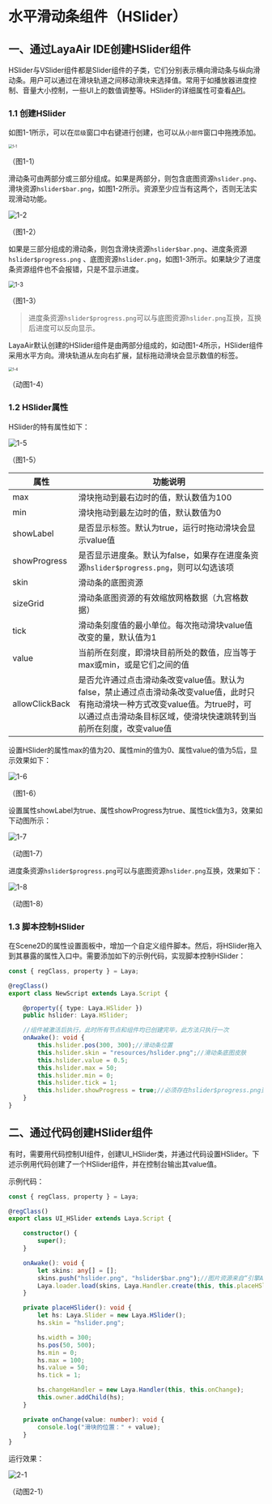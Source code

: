 # 水平滑动条组件（HSlider）

## 一、通过LayaAir IDE创建HSlider组件

HSlider与VSlider组件都是Slider组件的子类，它们分别表示横向滑动条与纵向滑动条。用户可以通过在滑块轨道之间移动滑块来选择值。常用于如播放器进度控制、音量大小控制，一些UI上的数值调整等。HSlider的详细属性可查看[API](https://layaair.com/3.x/api/Chinese/index.html?version=3.0.0&type=2D&category=UI&class=laya.ui.HSlider)。

### 1.1 创建HSlider

如图1-1所示，可以在`层级`窗口中右键进行创建，也可以从`小部件`窗口中拖拽添加。

<img src="img/1-1.png" alt="1-1" style="zoom:50%;" />

（图1-1）

滑动条可由两部分或三部分组成。如果是两部分，则包含底图资源`hslider.png`、滑块资源`hslider$bar.png`，如图1-2所示。资源至少应当有这两个，否则无法实现滑动功能。

![1-2](img/1-2.png)

（图1-2）

如果是三部分组成的滑动条，则包含滑块资源`hslider$bar.png`、进度条资源`hslider$progress.png` 、底图资源`hslider.png`，如图1-3所示。如果缺少了进度条资源组件也不会报错，只是不显示进度。

<img src="img/1-3.png" alt="1-3" style="zoom:80%;" />

（图1-3）

> 进度条资源`hslider$progress.png`可以与底图资源`hslider.png`互换，互换后进度可以反向显示。

LayaAir默认创建的HSlider组件是由两部分组成的，如动图1-4所示，HSlider组件采用水平方向。滑块轨道从左向右扩展，鼠标拖动滑块会显示数值的标签。

<img src="img/1-4.gif" alt="1-4" style="zoom:50%;" />

（动图1-4）



### 1.2 HSlider属性

HSlider的特有属性如下：

![1-5](img/1-5.png)

（图1-5）

| **属性**       | **功能说明**                                                 |
| -------------- | ------------------------------------------------------------ |
| max            | 滑块拖动到最右边时的值，默认数值为100                        |
| min            | 滑块拖动到最左边时的值，默认数值为0                          |
| showLabel      | 是否显示标签。默认为true，运行时拖动滑块会显示value值        |
| showProgress   | 是否显示进度条。默认为false，如果存在进度条资源`hslider$progress.png`，则可以勾选该项 |
| skin           | 滑动条的底图资源                                             |
| sizeGrid       | 滑动条底图资源的有效缩放网格数据（九宫格数据）               |
| tick           | 滑动条刻度值的最小单位。每次拖动滑块value值改变的量，默认值为1 |
| value          | 当前所在刻度，即滑块目前所处的数值，应当等于max或min，或是它们之间的值 |
| allowClickBack | 是否允许通过点击滑动条改变value值。默认为false，禁止通过点击滑动条改变value值，此时只有拖动滑块一种方式改变value值。为true时，可以通过点击滑动条目标区域，使滑块快速跳转到当前所在刻度，改变value值 |

设置HSlider的属性max的值为20、属性min的值为0、属性value的值为5后，显示效果如下：

![1-6](img/1-6.png)

（图1-6）

设置属性showLabel为true、属性showProgress为true、属性tick值为3，效果如下动图所示：

![1-7](img/1-7.gif)

（动图1-7）

进度条资源`hslider$progress.png`可以与底图资源`hslider.png`互换，效果如下：

![1-8](img/1-8.gif)

（动图1-8）



### 1.3 脚本控制HSlider

在Scene2D的属性设置面板中，增加一个自定义组件脚本。然后，将HSlider拖入到其暴露的属性入口中。需要添加如下的示例代码，实现脚本控制HSlider：

```typescript
const { regClass, property } = Laya;

@regClass()
export class NewScript extends Laya.Script {

    @property({ type: Laya.HSlider })
    public hslider: Laya.HSlider;

    //组件被激活后执行，此时所有节点和组件均已创建完毕，此方法只执行一次
    onAwake(): void {
        this.hslider.pos(300, 300);//滑动条位置
        this.hslider.skin = "resources/hslider.png";//滑动条底图皮肤
        this.hslider.value = 0.5;
        this.hslider.max = 50;
        this.hslider.min = 0;
        this.hslider.tick = 1;
        this.hslider.showProgress = true;//必须存在hslider$progress.png资源，否则会报错
    }
}
```



## 二、通过代码创建HSlider组件

有时，需要用代码控制UI组件，创建UI_HSlider类，并通过代码设置HSlider。下述示例用代码创建了一个HSlider组件，并在控制台输出其value值。

示例代码：

```typescript
const { regClass, property } = Laya;

@regClass()
export class UI_HSlider extends Laya.Script {

    constructor() {
        super();
    }

    onAwake(): void {
        let skins: any[] = [];
        skins.push("hslider.png", "hslider$bar.png");//图片资源来自“引擎API使用示例”
        Laya.loader.load(skins, Laya.Handler.create(this, this.placeHSlider));
    }

    private placeHSlider(): void {
        let hs: Laya.Slider = new Laya.HSlider();
        hs.skin = "hslider.png";

        hs.width = 300;
        hs.pos(50, 500);
        hs.min = 0;
        hs.max = 100;
        hs.value = 50;
        hs.tick = 1;

        hs.changeHandler = new Laya.Handler(this, this.onChange);
        this.owner.addChild(hs);
    }

    private onChange(value: number): void {
        console.log("滑块的位置：" + value);
    }
}
```

运行效果：

![2-1](img/2-1.gif)

（动图2-1）